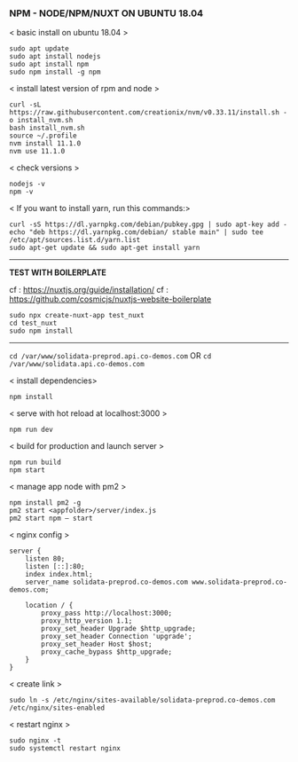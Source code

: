 
### NPM - NODE/NPM/NUXT ON UBUNTU 18.04

< basic install on ubuntu 18.04 >
```
sudo apt update
sudo apt install nodejs
sudo apt install npm
sudo npm install -g npm
```

< install latest version of rpm and node > 
```
curl -sL https://raw.githubusercontent.com/creationix/nvm/v0.33.11/install.sh -o install_nvm.sh
bash install_nvm.sh
source ~/.profile
nvm install 11.1.0
nvm use 11.1.0
```

< check versions >
```
nodejs -v
npm -v
```

< If you want to install yarn, run this commands:>
```
curl -sS https://dl.yarnpkg.com/debian/pubkey.gpg | sudo apt-key add -
echo "deb https://dl.yarnpkg.com/debian/ stable main" | sudo tee /etc/apt/sources.list.d/yarn.list
sudo apt-get update && sudo apt-get install yarn
```


----------
**TEST WITH BOILERPLATE**

cf : https://nuxtjs.org/guide/installation/
cf : https://github.com/cosmicjs/nuxtjs-website-boilerplate

```
sudo npx create-nuxt-app test_nuxt
cd test_nuxt
sudo npm install
```
-----------

```cd /var/www/solidata-preprod.api.co-demos.com```
OR
```cd /var/www/solidata.api.co-demos.com```

< install dependencies>
```
npm install 
```

< serve with hot reload at localhost:3000 >
```
npm run dev
```

< build for production and launch server >
```
npm run build
npm start
```


< manage app node with pm2 >
```
npm install pm2 -g
pm2 start <appfolder>/server/index.js
pm2 start npm — start
```


< nginx config >
```
server {
    listen 80;
    listen [::]:80;
    index index.html;
    server_name solidata-preprod.co-demos.com www.solidata-preprod.co-demos.com;

    location / {
        proxy_pass http://localhost:3000;
        proxy_http_version 1.1;
        proxy_set_header Upgrade $http_upgrade;
        proxy_set_header Connection 'upgrade';
        proxy_set_header Host $host;
        proxy_cache_bypass $http_upgrade;
    }
}
```

< create link >
```
sudo ln -s /etc/nginx/sites-available/solidata-preprod.co-demos.com /etc/nginx/sites-enabled
```

< restart nginx >
```
sudo nginx -t
sudo systemctl restart nginx
```